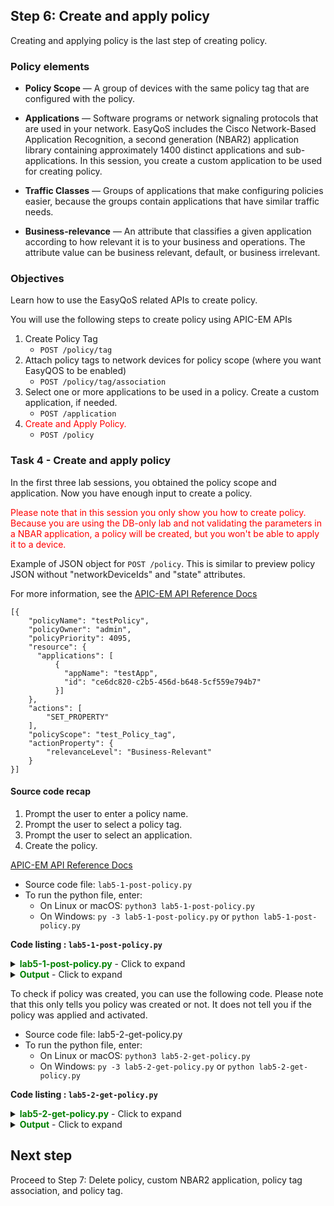 ## Step 6: Create and apply policy

Creating and applying policy is the last step of creating policy.

### Policy elements

* **Policy Scope** — A group of devices with the same policy tag that are configured with the policy.

* **Applications** — Software programs or network signaling protocols that are used in your network. EasyQoS includes the Cisco Network-Based Application Recognition, a second generation (NBAR2) application library containing approximately 1400 distinct applications and sub-applications. In this session, you create a custom application to be used for creating policy.

* **Traffic Classes** — Groups of applications that make configuring policies easier, because the groups contain applications that have similar traffic needs.

* **Business-relevance** — An attribute that classifies a given application according to how relevant it is to your business and operations. The attribute value can be business relevant, default, or business irrelevant.


### Objectives

Learn how to use the EasyQoS related APIs to create policy.

You will use the following steps to create policy using APIC-EM APIs

1. Create Policy Tag
   * `POST /policy/tag`
2. Attach policy tags to network devices for policy scope (where you want EasyQOS to be enabled)
   * `POST /policy/tag/association`
3. Select one or more applications to be used in a policy. Create a custom application, if needed.
   * `POST /application`
4. <font color='red'>Create and Apply Policy.</font>
   * `POST /policy`


### Task 4 - Create and apply policy
In the first three lab sessions, you obtained the policy scope and application. Now you have enough input to create a policy.

<font color='red'>Please note that in this session you only show you how to create policy. Because you are using the DB-only lab and not validating the parameters in a NBAR application, a policy will be created, but you won't be able to apply it to a device.</font>

Example of JSON object for `POST /policy`. This is similar to preview policy JSON without "networkDeviceIds" and "state" attributes.

For more information, see the
[APIC-EM API Reference Docs](https://developer.cisco.com/site/apic-em-rest-api/)


```
[{
    "policyName": "testPolicy",
    "policyOwner": "admin",
    "policyPriority": 4095,
    "resource": {
      "applications": [   
          {
            "appName": "testApp",
            "id": "ce6dc820-c2b5-456d-b648-5cf559e794b7"
          }]
    },
    "actions": [
        "SET_PROPERTY"
    ],
    "policyScope": "test_Policy_tag",
    "actionProperty": {
        "relevanceLevel": "Business-Relevant"
    }
}]
```
#### Source code recap

1. Prompt the user to enter a policy name.
2. Prompt the user to select a policy tag.
3. Prompt the user to select an application.
4. Create the policy. <br>

[APIC-EM API Reference Docs](https://developer.cisco.com/site/apic-em-rest-api/)

* Source code file: `lab5-1-post-policy.py`<br>
* To run the python file, enter:
    * On Linux or macOS: `python3 lab5-1-post-policy.py`<br>
    * On Windows: `py -3 lab5-1-post-policy.py` or `python lab5-1-post-policy.py`<br>

**Code listing : `lab5-1-post-policy.py`**

<details>
<summary><font color='green'><b>lab5-1-post-policy.py</b></font> - Click to expand</summary>

<pre><code>
"""
Script name: lab5-1-post-policy.py
Create a policy
"""

from apicem import \* # APIC-EM IP is assigned in apicem_config.py

########### Ask user to enter a policy name ##############
# Stay in the loop until input is not null or is 'exit'
def enter_policy_name(ap):
    """
    This function takes user input as policy name and checks if the name is used
    If the name is not used, it returns the user's input

    Parameters
    ----------
    ap (object): An apic-em object defined in apicem.py

    Return:
    -------
    str : policy name
    """
    check_name = True
    while check_name:
        policy_name = input('=> Enter policy name that you like to create: ')
        policy_name = policy_name.lstrip() # Ignore leading space
        if policy_name.lower() == 'exit':
            sys.exit()
        if policy_name == "":
            print ("Oops! Policy name cannot be NULL. Please try again or enter 'exit'")
        else: # Check if name is used
            check_name = False
            try:
                resp= ap.get(api="policy") # The response (result) from "GET /policy" request
                response_json = resp.json() # Get the json-encoded content from response
                policy = response_json["response"]
            except:
                print ("Something is wrong. Cannot get policy information")
                sys.exit()
            for item in policy:
                if policy_name == item["policyName"]:
                    print ("This policy name exists. Please try a different name !")
                    check_name = True
                    break
    return policy_name

########### Prompt the user to select a policy Business-Relevance ##############

def select_relevance():
    """
    This function lists policy business relevance for user to select and
    returns a list  related to the user's selection - [relevancy_select[?],relevancy_tag[?]]

    Parameters
    ----------
    None

    Return:
    -------
    list : [relevanceLevel,relevanceTag]
    """
    relevancy_select = [[1,'Business-Relevant'],[2,'Business-Irrelevant'],[3,'Default']]
    relevancy_tag = ['-BR','-IR','-D']
    print (tabulate(relevancy_select, headers=['#','Policy Business Relevancy'],tablefmt="rst"),'\n')

    relevanceLevel = 'Default'
    # In the loop until tag is selected or user select 'exit'
    while True:
        tag_num = input('=> Enter a number from the list shown for policy Business Relevancy: ')
        tag_num = tag_num.lstrip() # Ignore leading space
        if tag_num.lower() == 'exit':
            sys.exit()
        if tag_num.isdigit():
            if int(tag_num) in range(1,len(relevancy_select)+1):
                relevanceTag = relevancy_tag[int(tag_num)-1]
                relevanceLevel = relevancy_select[int(tag_num)-1][1]
                break
            else:
                print ("Oops! That number is out of range. Please try again or enter 'exit'")
        else:
            print ("Oops! The input you entered is not a number. Please try again or enter 'exit'")
    # End of while loop

    return [relevanceLevel,relevanceTag]

def get_tag_association(ap):
    """
    This function print out all network devices have policy tag
    Parameters
    ----------
    ap (object): An apic-em object defined in apicem.py

    Return:
    -------
    list: tag list
    """
    try:
        resp = ap.get(api="policy/tag/association")
        response_json = resp.json()
        tag = response_json["response"] # Policy tags
    except:
        print ("Something went wrong while getting the policy tag !")
        sys.exit()

    # If there is a policy tag, the response will show what network device is tagged
    if tag ==[]:
        print ("No Policy tag is found")
        sys.exit()
    else:
        tag_list = []
        i=0
        for item in tag:
            if "policyTag" in item:
                if item["networkDevices"] != []: # If there is at least one network device associated
                    for item1 in item["networkDevices"]: # There could be more than one network device associated with the same tag
                        i+=1
                        # Adding number in the beginning of each row
                        tag_list.append([i,item["policyTag"],item1["deviceName"],item1["deviceIp"],item1["deviceId"]])
                else:
                    i+=1
                    tag_list.append([i,item["policyTag"],"","",""])
        if tag_list == []:
            print ("No policy tag association is found, so there is nothing to show")
            sys.exit()
    return (tag_list)

########### Prompt user to select a policy tag name ##############
def select_tag(ap):
    """
    This function let user to select a policy tag

    Parameters
    ----------
    ap (object): An apic-em object defined in apicem.py

    Return:
    -------
    str : policy tag
    """
    tag_list= get_tag_association(ap)
    print (tabulate(tag_list, headers=['#','Policy Tag associated with','Device Name','Device IP','Device ID'],tablefmt="rst"),'\n')

    # Stay in the loop until a tag is selected or user selects 'exit'
    tag_name_idx = 1
    nd_id_idx = 4
    while True:
        tag_num = input('=> Select a policy tag that is associated with network device : ')
        tag_num = tag_num.lstrip() # Ignore leading space
        if tag_num.lower() == 'exit':
            sys.exit()
        if tag_num.isdigit():
            if int(tag_num) in range(1,len(tag_list)+1):
                nd_id = tag_list[int(tag_num)-1][nd_id_idx]
                if nd_id == "":
                    print ("Oops! This policy tag is not associated with any network device. Please try again or enter 'exit'")
                else:
                    tag_name = tag_list[int(tag_num)-1][tag_name_idx]
                    break
            else:
                print ("Oops! That number is out of range. Please try again or enter 'exit'")
        else:
            print ("Oops! The input you entered is not a number. Please try again or enter 'exit'")
    # End of while loop
    return tag_name

########## Select an application and retrieve its id #################
def select_app(ap):
    """
    This function lists applications for user to select and
    returns a list with application name and application id

    Parameters
    ----------
    ap (object): The apic-em object defined in apicem.py

    Return:
    -------
    list : [app_name,app_id]
    """

    print ("** Retrieving applications may take a while. Please wait......... **\n")
    app = []
    try:
        resp= ap.get(api="application") # The response (result) from "GET /application" request
        status = resp.status_code
        response_json = resp.json() # Get the json-encoded content from response
        app = response_json["response"]
    except:
        print ("Something is wrong. Cannot get application information")
        sys.exit()

    if status != 200:
        print ("Response status %s. Something is wrong !"%status)
        sys.exit()

    # Make sure there is at least one application
    if app == []:
        print ("Something went wrong while retrieving applications!")
        sys.exit()

    app_list = []
    # Extracting attributes
    for item in app:
         app_list.append([item["name"],item["instanceUuid"]])
    # Show all NBAR2 applications
    # Pretty print tabular data, needs 'tabulate' module

    print ("-------------  All default applications -------------")
    print (tabulate(app_list, headers=['application','id'],tablefmt="rst"),'\n')

    app = []
    params={"isCustom":True}
    try:
        resp= ap.get(api="application",params=params) # The response (result) from "GET /application" request
        status = resp.status_code
        response_json = resp.json() # Get the json-encoded content from response
        app = response_json["response"]
    except:
        print ("Something is wrong. Cannot get application information")
        sys.exit()

    if status != 200:
        print ("Response status %s. Something is wrong !"%status)
        sys.exit()

    # Make sure there is at least one custom application
    if app == []:
        print ("** There is no custom application. Select one from default ! **\n")
    else:
        short_list = []
        # Extracting attributes
        for item in app:
            short_list.append([item["name"],item["instanceUuid"]])
        print ("*************  All custom applications *************")
        print (tabulate(short_list, headers=['custom application','id'],tablefmt="rst"),'\n')

    # Prompt user to select an application in order to retrieve its id
    # Stay in the loop until 'id' is assigned or user selects 'exit'

    app_id = ""
    select = True
    while select:
        app_name = input('=> Enter one of the application names shown(default or custom,case-sensitive) to create policy: ')
        app_name = app_name.lstrip() # Ignore leading space
        if app_name.lower() == 'exit':
            sys.exit()
        for item in app_list:
            if app_name == item[0]: # if user_input(application name) is matched
                app_id = item[1]    # index 1 is the application id
                select = False
                break
        if app_id == "":
            print ("Oops! That application was not found. Please try again or enter 'exit'")
    # End of while loop

    return [app_name,app\_id]

##########################################################################

if \_\_name\_\_ == "\_\_main\_\_": # Only run as a script
    myapicem = apicem() # initialize apicem instance
    policy_name = enter_policy_name(myapicem) # First, enter policy name
    relevance = select_relevance()
    relevanceLevel = relevance[0]
    # policy_name = policy_name + relevance[1] # append relevance abbreviation to the policy name
    tag_name = select_tag(myapicem) # select a policy tag
    app = select_app(myapicem) # select an application
    app_name = app[0]
    app_id = app[1]

    # JSON object for POST /policy
    #  "SET_PROPERTY"
    policy_json = [{
    "policyName": policy_name,
    "policyOwner": "devnetuser",
    "policyPriority": 4095,
    "resource": {
        "applications": [{
            "appName": app_name,
            "id": app_id
        }]
    },
    "actions":[
          "SET_PROPERTY"
    ],
    "policyScope": tag_name,
    "actionProperty": {
        "relevanceLevel": relevanceLevel
        }
    }]

    ########## Creating policy #############
    print ("\nCreating policy with a single application.........\n")
    try:
        myapicem.post(api="policy", data=policy_json,printOut=True)
    except:
        print ("Something wrong with POST policy")
        sys.exit()
</code></pre>
</details>

<details>
<summary><font color='green'><b>Output</b></font> - Click to expand</summary>

<pre><code>
=> Enter the policy name that you want to create: devnet_policy

Executing GET 'https://sandboxapicem.cisco.com/api/v1/policy'

GET 'policy' Status:  200

===  ===========================
  #  Policy Business Relevancy
===  ===========================
  1  Business-Relevant
  2  Business-Irrelevant
  3  Default
===  ===========================

=> Enter a number from the list shown to select a policy Business Relevancy: 1

Executing GET 'https://sandboxapicem.cisco.com/api/v1/policy/tag/association'

GET 'policy/tag/association' Status:  200

===  ============================  ==============  ===========  ====================================
  #  Policy Tag associated with    Device Name     Device IP    Deice ID
===  ============================  ==============  ===========  ====================================
  1  Branch                        Branch-Access1  10.2.1.17    26450a30-57d8-4b56-b8f1-6fc535d67645
  2  Branch                        CAMPUS-Core2    10.1.10.1    1b329f52-95eb-44ad-9314-55932162ab86
  3  Branch                        CAMPUS-Core1    10.1.7.1     30d39b18-9ada-4148-ad6c-2ee20975b845
  4  Branch                        CAMPUS-Dist2    10.1.11.1    4af8bf34-295f-46f4-97b7-0a2d2ea4cf22
  5  Branch                        CAMPUS-Access1  10.1.12.1    5b5ea8da-8c23-486a-b95e-7429684d25fc
  6  lab_tag
  7  ed-qos
  8  devnet_tag                    Branch-Router1  10.2.2.1     0dd240fd-5cca-4774-a801-9f1c04edcc70
===  ============================  ==============  ===========  ====================================

=> Select a policy tag that is associated with network device : 8
** Retrieving applications may take a while. Please wait......... **


Executing GET 'https://sandboxapicem.cisco.com/api/v1/application'

GET 'application' Status:  200

-------------  All default applications -------------
=============================  ====================================
application                    id
=============================  ====================================
applix                         002f18e4-9bb9-443d-bf41-fd7d22e858ed
..................................
..................................

=============================  ====================================

Executing GET 'https://sandboxapicem.cisco.com/api/v1/application'

GET 'application' Status:  200

*************  All custom applications *************
====================  ====================================
custom application    id
====================  ====================================
devnet_app            d3a4b24c-5f71-451a-8578-45b4ef9ee324
====================  ====================================

=> Enter one of the application names shown(default or custom,case-sensitive) to create policy: devnet_app

Creating policy with a single application.........


Executing POST 'https://sandboxapicem.cisco.com/api/v1/policy'

POST 'policy' Status:  202

Response:
 {
    "response": {
        "url": "/api/v1/task/403d15cc-0be9-4622-a091-5aba5c0c0bcc",
        "taskId": "403d15cc-0be9-4622-a091-5aba5c0c0bcc"
    },
    "version": "1.0"
}
</code></pre>
</details>

To check if policy was created, you can use the following code. Please note that this only tells you policy was created or not. It does not tell you if the policy was applied and activated.

* Source code file: lab5-2-get-policy.py
* To run the python file, enter:
	* On Linux or macOS:  `python3 lab5-2-get-policy.py`
	* On Windows: `py -3 lab5-2-get-policy.py` or `python lab5-2-get-policy.py`

**Code listing : `lab5-2-get-policy.py`**

<details>
<summary><font color='green'><b>lab5-2-get-policy.py</b></font> - Click to expand</summary>

<pre><code>
"""
Script name: lab5-2-get-policy.py
Get all policy
"""

from apicem import *  # APIC-EM IP is assigned in apicem_config.py


def get_policy(ap):
    """
    This function prints out all policies

    Parameters
    ----------
    ap (object): An apic-em object defined in apicem.py

    Return:
    -------
    None
    """

    # policy list
    policy = []
    try:
        resp= ap.get(api="policy") # The response (result) from "GET /policy" request
        status = resp.status_code
        response_json = resp.json() # Get the json-encoded content from response
        policy = response_json["response"] # network-device
    except:
        print ("Something is wrong. Cannot get policy information")
        sys.exit()  

    if status != 200:
        print ("Response status %s. Something is wrong !"%status)
        print (resp.text)
        sys.exit()

    # Make sure there is at least one policy

    if policy == [] :
        print ("No policy was found !")
        sys.exit()
    # if response is not empty
    policy_list = []
    # Extracting attributes
    for item in policy:
        policy_list.append([item["policyName"],item["instanceUuid"]])
    # Show all policies
    # Pretty print tabular data, needs 'tabulate' module
    print (tabulate(policy\_list, headers=['policy','id'],tablefmt="rst"),'\n')

##########################################################################

if \_\_name\_\_ == "\_\_main\_\_": # Only run as a script
    myapicem = apicem() # initialize apicem instance, taking all defaults from apicem_config.py
    get_policy(myapicem)
</code></pre>
</details>


<details>
<summary><font color='green'><b>Output</b></font> - Click to expand</summary>

<pre><code>
Executing GET 'https://sandboxapicem.cisco.com/api/v1/policy'

GET 'policy' Status:  200

==============================  ====================================
policy                          id
==============================  ====================================
BUSINESS_IRRELEVANT_CVD_Policy  1fdc7959-d43f-4749-ba7b-5d9424e55e61
Greg-Branch-Policy-BR           2588e196-45ad-4033-bb1d-984f12ffefa5
BUSINESS_RELEVANT_CVD_Policy    473c31c3-7d2a-41e3-8b2e-61101a178fa9
default-IR                      53dd88df-4749-4cf9-8dd3-494b6cae5cde
DEFAULT_CVD_Policy              5a624bef-a3c8-4dd2-af0d-48d140c65358
Greg-Branch-Policy-IR           86a717cc-e087-4d1f-bde2-d66fa6bd3d8d
devnet_policy                   9cf9ec9b-5259-4333-93fe-b9103839d466
Greg-Branch-Policy-D            b476d804-b60d-45e5-a741-bdc42c22cfb0
default-D                       d043da6e-b0d8-471f-9e62-efe8fa8c4ece
default-BR                      da80a65a-8851-4cbe-9ac1-b4b396fbf277
==============================  ====================================
</code></pre>
</details>

## Next step

Proceed to Step 7: Delete policy, custom NBAR2 application, policy tag association, and policy tag.
